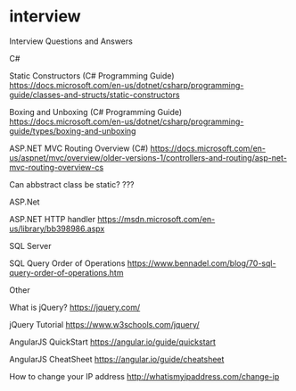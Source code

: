 # interview
Interview Questions and Answers

C#

Static Constructors (C# Programming Guide)
https://docs.microsoft.com/en-us/dotnet/csharp/programming-guide/classes-and-structs/static-constructors

Boxing and Unboxing (C# Programming Guide)
https://docs.microsoft.com/en-us/dotnet/csharp/programming-guide/types/boxing-and-unboxing

ASP.NET MVC Routing Overview (C#)
https://docs.microsoft.com/en-us/aspnet/mvc/overview/older-versions-1/controllers-and-routing/asp-net-mvc-routing-overview-cs

Can abbstract class be static?
???

ASP.Net

ASP.NET HTTP handler
https://msdn.microsoft.com/en-us/library/bb398986.aspx


SQL Server

SQL Query Order of Operations 
https://www.bennadel.com/blog/70-sql-query-order-of-operations.htm


Other

What is jQuery? https://jquery.com/

jQuery Tutorial https://www.w3schools.com/jquery/

AngularJS QuickStart https://angular.io/guide/quickstart

AngularJS CheatSheet https://angular.io/guide/cheatsheet

How to change your IP address http://whatismyipaddress.com/change-ip
